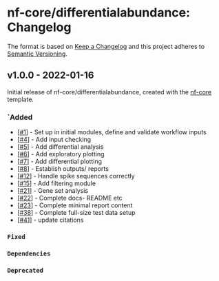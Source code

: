 # nf-core/differentialabundance: Changelog

The format is based on [Keep a Changelog](https://keepachangelog.com/en/1.0.0/)
and this project adheres to [Semantic Versioning](https://semver.org/spec/v2.0.0.html).

## v1.0.0 - 2022-01-16

Initial release of nf-core/differentialabundance, created with the [nf-core](https://nf-co.re/) template.

### `Added

- [[#1](https://github.com/nf-core/differentialabundance/issues/3)] - Set up in initial modules, define and validate workflow inputs
- [[#4](https://github.com/nf-core/differentialabundance/issues/4)] - Add input checking
- [[#5](https://github.com/nf-core/differentialabundance/issues/5)] - Add differential analysis
- [[#6](https://github.com/nf-core/differentialabundance/issues/6)] - Add exploratory plotting
- [[#7](https://github.com/nf-core/differentialabundance/issues/7)] - Add differential plotting
- [[#8](https://github.com/nf-core/differentialabundance/issues/8)] - Establish outputs/ reports
- [[#12](https://github.com/nf-core/differentialabundance/issues/12)] - Handle spike sequences correctly
- [[#15](https://github.com/nf-core/differentialabundance/issues/15)] - Add filtering module
- [[#21](https://github.com/nf-core/differentialabundance/issues/21)] - Gene set analysis
- [[#22](https://github.com/nf-core/differentialabundance/issues/22)] - Complete docs- README etc
- [[#23](https://github.com/nf-core/differentialabundance/issues/23)] - Complete minimal report content
- [[#38](https://github.com/nf-core/differentialabundance/issues/38)] - Complete full-size test data setup
- [[#41](https://github.com/nf-core/differentialabundance/issues/41)] - update citations

### `Fixed`

### `Dependencies`

### `Deprecated`
